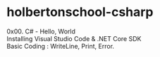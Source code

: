 # holbertonschool-csharp
0x00. C# - Hello, World<br>
Installing Visual Studio Code & .NET Core SDK<br>
Basic Coding : WriteLine, Print, Error.
